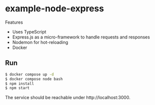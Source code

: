 # example-node-express

Features

* Uses TypeScript
* Express.js as a micro-framework to handle requests and responses
* Nodemon for hot-reloading
* Docker

## Run

```bash
$ docker compose up -d
$ docker compose node bash
$ npm install
$ npm start
```

The service should be reachable under http://localhost:3000.
